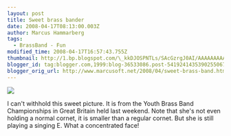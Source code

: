 ```yaml
---
layout: post
title: Sweet brass bander
date: 2008-04-17T08:13:00.003Z
author: Marcus Hammarberg
tags:
  - BrassBand - Fun
modified_time: 2008-04-17T16:57:43.755Z
thumbnail: http://1.bp.blogspot.com/\_kkDJOSPNTLs/SAcGzrgJ0AI/AAAAAAAAATQ/LDW4SNw5vnQ/s72-c/Wire-Youth.jpg
blogger_id: tag:blogger.com,1999:blog-36533086.post-5419241435390255067
blogger_orig_url: http://www.marcusoft.net/2008/04/sweet-brass-band.html
---
```



[<img
src="http://1.bp.blogspot.com/_kkDJOSPNTLs/SAcGzrgJ0AI/AAAAAAAAATQ/LDW4SNw5vnQ/s320/Wire-Youth.jpg"
id="BLOGGER_PHOTO_ID_5190124580488466434"
style="DISPLAY: block; MARGIN: 0px auto 10px; CURSOR: hand; TEXT-ALIGN: center"
data-border="0" />](http://1.bp.blogspot.com/_kkDJOSPNTLs/SAcGzrgJ0AI/AAAAAAAAATQ/LDW4SNw5vnQ/s1600-h/Wire-Youth.jpg)

I can't withhold this sweet picture. It is from the Youth Brass Band
Championships in Great Britain held last weekend. Note
that she's not even holding a normal cornet, it is smaller than a
regular cornet. But she is still playing a singing E. What a
concentrated face!
